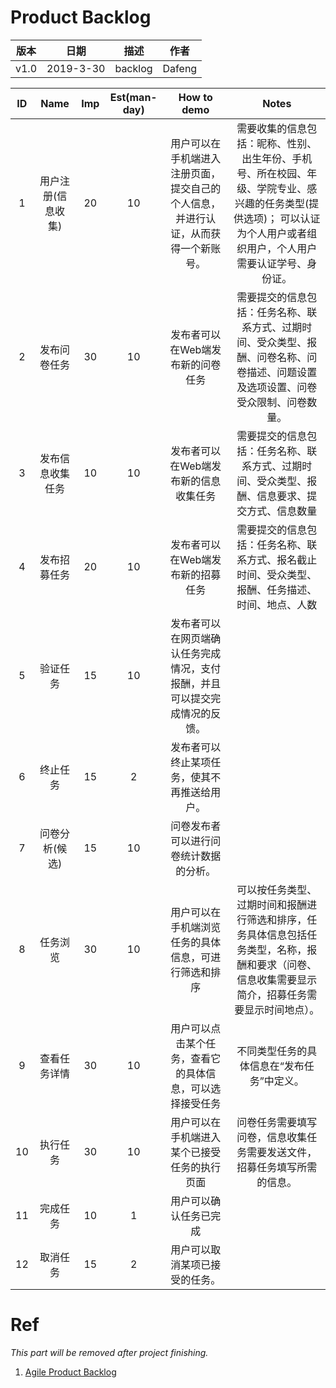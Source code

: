 # Product Backlog
| 版本 |   日期    | 描述 |  作者   |
| :--: | :-------: | :--: | :-----: |
| v1.0 | 2019-3-30 | backlog | Dafeng |

ID |Name            |Imp |Est(man-day)|How to demo|Notes
:-:|:--------------:|:--:|:--:|:-----------------:|:--:
1  |用户注册(信息收集)|20|10|用户可以在手机端进入注册页面，提交自己的个人信息，并进行认证，从而获得一个新账号。|需要收集的信息包括：昵称、性别、出生年份、手机号、所在校园、年级、学院专业、感兴趣的任务类型(提供选项)； 可以认证为个人用户或者组织用户，个人用户需要认证学号、身份证。
2  |发布问卷任务|30|10|发布者可以在Web端发布新的问卷任务|需要提交的信息包括：任务名称、联系方式、过期时间、受众类型、报酬、问卷名称、问卷描述、问题设置及选项设置、问卷受众限制、问卷数量。
3  |发布信息收集任务|10|10|发布者可以在Web端发布新的信息收集任务|需要提交的信息包括：任务名称、联系方式、过期时间、受众类型、报酬、信息要求、提交方式、信息数量
4  |发布招募任务|20|10|发布者可以在Web端发布新的招募任务|需要提交的信息包括：任务名称、联系方式、报名截止时间、受众类型、报酬、任务描述、时间、地点、人数
5  |验证任务|15|10|发布者可以在网页端确认任务完成情况，支付报酬，并且可以提交完成情况的反馈。|
6  |终止任务|15|2|发布者可以终止某项任务，使其不再推送给用户。|
7  |问卷分析(候选)|15|10|问卷发布者可以进行问卷统计数据的分析。
8  |任务浏览|30|10|用户可以在手机端浏览任务的具体信息，可进行筛选和排序|可以按任务类型、过期时间和报酬进行筛选和排序，任务具体信息包括任务类型，名称，报酬和要求（问卷、信息收集需要显示简介，招募任务需要显示时间地点）。
9  |查看任务详情|30|10|用户可以点击某个任务，查看它的具体信息，可以选择接受任务|不同类型任务的具体信息在“发布任务”中定义。
10  |执行任务|30|10|用户可以在手机端进入某个已接受任务的执行页面|问卷任务需要填写问卷，信息收集任务需要发送文件，招募任务填写所需的信息。
11  |完成任务|10|1|用户可以确认任务已完成|
12 |取消任务|15|2|用户可以取消某项已接受的任务。|


# Ref

*This part will be removed after project finishing.*

1. [Agile Product Backlog](https://www.projectmanagementdocs.com/template/agile-templates/agile-product-backlog/#axzz5jf9NHviA)